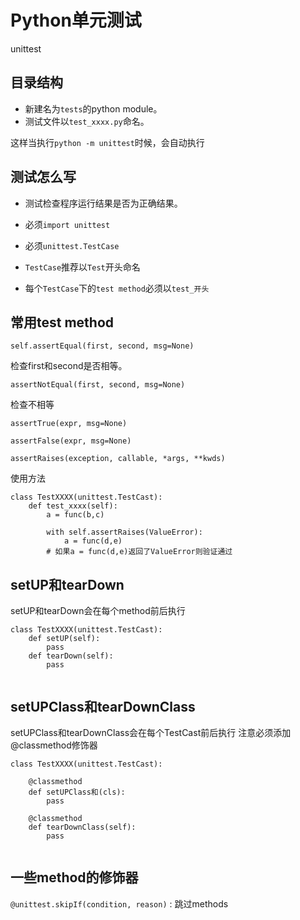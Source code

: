 [comment]: # (Copyright 2022 github.com/liantian-cn)

[comment]: # (Released under Attribution-NonCommercial-ShareAlike 4.0 International)

[comment]: # (email liantian.me+code@gmail.com)

# Python单元测试

unittest

## 目录结构

- 新建名为`tests`的python module。
- 测试文件以`test_xxxx.py`命名。


这样当执行`python -m unittest`时候，会自动执行


 ## 测试怎么写

- 测试检查程序运行结果是否为正确结果。

- 必须`import unittest`
- 必须`unittest.TestCase`
- `TestCase`推荐以`Test`开头命名
- 每个`TestCase`下的`test method`必须以`test_开头`


## 常用test method

 `self.assertEqual(first, second, msg=None)` 
 
 检查first和second是否相等。
 
 `assertNotEqual(first, second, msg=None)` 
 
 检查不相等
 
 `assertTrue(expr, msg=None)`
 
 `assertFalse(expr, msg=None)`


`assertRaises(exception, callable, *args, **kwds)`

使用方法

```
class TestXXXX(unittest.TestCast):
    def test_xxxx(self):
        a = func(b,c)

        with self.assertRaises(ValueError):
            a = func(d,e)
        # 如果a = func(d,e)返回了ValueError则验证通过

```
  
## setUP和tearDown


setUP和tearDown会在每个method前后执行

```
class TestXXXX(unittest.TestCast):
    def setUP(self):
        pass
    def tearDown(self):
        pass


```


## setUPClass和tearDownClass


setUPClass和tearDownClass会在每个TestCast前后执行
注意必须添加 @classmethod修饰器

```
class TestXXXX(unittest.TestCast):

    @classmethod
    def setUPClass和(cls):
        pass

    @classmethod    
    def tearDownClass(self):
        pass


```


## 一些method的修饰器

`@unittest.skipIf(condition, reason)` : 跳过methods

